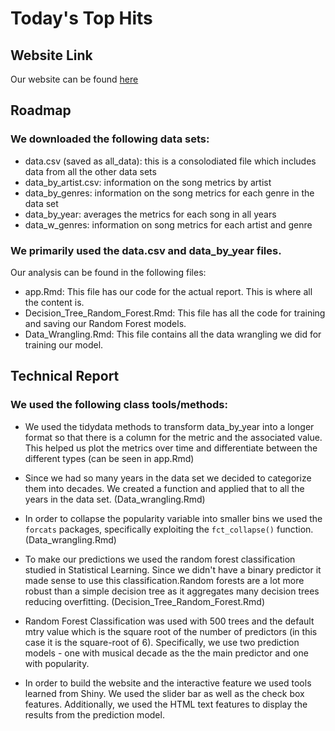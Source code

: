 # Today's Top Hits

## Website Link

Our website can be found [here]()

## Roadmap

### We downloaded the following data sets: 
- data.csv (saved as all_data): this is a consolodiated file which includes data from all the other 
  data sets
- data_by_artist.csv: information on the song metrics by artist
- data_by_genres: information on the song metrics for each genre in the data set
- data_by_year: averages the metrics for each song in all years
- data_w_genres: information on song metrics for each artist and genre

### We primarily used the data.csv and data_by_year files. 

Our analysis can be found in the following files:

- app.Rmd: This file has our code for the actual report. This is where all the content is. 
- Decision_Tree_Random_Forest.Rmd: This file has all the code for training and saving our Random Forest models.
- Data_Wrangling.Rmd: This file contains all the data wrangling we did for training our model. 


## Technical Report

### We used the following class tools/methods:

- We used the tidydata methods to transform data_by_year into a longer format so that there is a column for the metric and the associated value. This helped us plot the metrics over time and differentiate between the different types (can be seen in app.Rmd)

- Since we had so many years in the data set we decided to categorize them into decades. We created a  function and applied that to all the years in the data set. (Data_wrangling.Rmd)

- In order to collapse the popularity variable into smaller bins we used the `forcats` packages, specifically exploiting the `fct_collapse()` function. (Data_wrangling.Rmd)

-  To make our predictions we used the random forest classification studied in Statistical Learning. Since we didn't have a binary predictor it made sense to use this classification.Random forests are a lot more robust than a simple decision tree as it aggregates many decision trees reducing overfitting. (Decision_Tree_Random_Forest.Rmd)

- Random Forest Classification was used with 500 trees and the default mtry value which is the square root of the number of predictors (in this case it is the square-root of 6). Specifically, we use two prediction models - one with musical decade as the the main predictor and one with popularity. 

- In order to build the website and the interactive feature we used tools learned from Shiny. We used the slider bar as well as the check box features. Additionally, we used the HTML text features to display the results from the prediction model. 